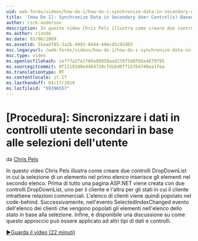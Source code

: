 ```yaml
---
uid: web-forms/videos/how-do-i/how-do-i-synchronize-data-in-secondary-user-controls-based-upon-user-selections
title: '[How Do I]: Synchronize Data in Secondary User Control(s) Based Upon User Selections | Microsoft Docs'
author: rick-anderson
description: In questo video Chris Pels illustra come creare due controlli DropDownList in cui la selezione di un elemento nel primo elenco inserisce gli elementi nel secondo elenco. Home...
ms.author: riande
ms.date: 03/06/2009
ms.assetid: 55eadf85-3a2b-4993-8444-494cd2c92d65
msc.legacyurl: /web-forms/videos/how-do-i/how-do-i-synchronize-data-in-secondary-user-controls-based-upon-user-selections
msc.type: video
ms.openlocfilehash: ce7f7a27e1f89a89959aad2f8f5d0fb5e4879795
ms.sourcegitcommit: 0f1119340e4464720cfd16d0ff15764746ea1fea
ms.translationtype: MT
ms.contentlocale: it-IT
ms.lasthandoff: 04/17/2019
ms.locfileid: "59396557"
---
```

# <a name="how-do-i-synchronize-data-in-secondary-user-controls-based-upon-user-selections"></a>[Procedura]: Sincronizzare i dati in controlli utente secondari in base alle selezioni dell'utente

da [Chris Pels](https://twitter.com/chrispels)

In questo video Chris Pels illustra come creare due controlli DropDownList in cui la selezione di un elemento nel primo elenco inserisce gli elementi nel secondo elenco. Prima di tutto una pagina ASP.NET viene creata con due controlli DropDownList, uno per il cliente e l'altra per gli stati in cui il cliente intrattiene relazioni commerciali. L'elenco di clienti viene quindi popolato nel code-behind. Successivamente, nell'evento SelectedIndexChanged evento dell'elenco dei clienti che vengono popolati gli elementi nell'elenco dello stato in base alla selezione. Infine, è disponibile una discussione su come questo approccio può essere applicato ad altri tipi di dati e controlli.

[&#9654;Guarda il video (22 minuti)](https://channel9.msdn.com/Blogs/ASP-NET-Site-Videos/how-do-i-synchronize-data-in-secondary-user-controls-based-upon-user-selections)
